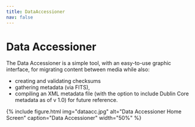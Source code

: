 ```yaml
---
title: DataAccessioner
nav: false
---
```


# Data Accessioner

The Data Accessioner is a simple tool, with an easy-to-use graphic interface, for migrating content between media while also:
* creating and validating checksums
* gathering metadata (via FITS),
* compiling an XML metadata file (with the option to include Dublin Core metadata as of v 1.0) for future reference.

{% include figure.html img="dataacc.jpg" alt="Data Accessioner Home Screen" caption="Data Accessioner" width="50%" %}
